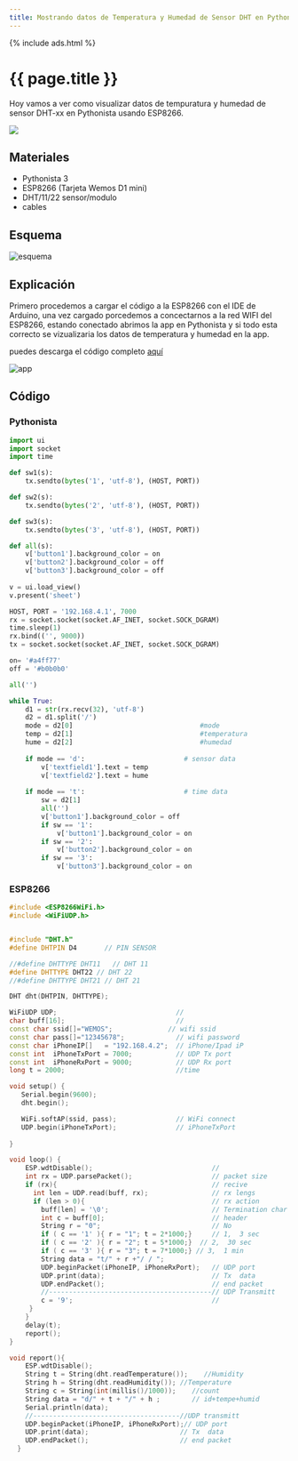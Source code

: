 ```yaml
---
title: Mostrando datos de Temperatura y Humedad de Sensor DHT en Pythonista
---
```


{% include ads.html %}
# {{ page.title }}
Hoy vamos a ver como visualizar datos de tempuratura y humedad de sensor DHT-xx en Pythonista usando ESP8266.

![](https://i.imgur.com/qX76edF.jpg)

## Materiales 

- Pythonista 3
- ESP8266 (Tarjeta Wemos D1 mini)
- DHT/11/22 sensor/modulo
- cables 

## Esquema 

![esquema](https://i.imgur.com/oN04bX3.jpg)

## Explicación

Primero procedemos a cargar el código a la ESP8266 con el IDE de Arduino, una vez cargado porcedemos a concectarnos a la red WIFI del ESP8266, estando conectado abrimos la app en Pythonista y si todo esta correcto se vizualizaria los datos de temperatura y humedad en la app.

puedes descarga el código completo [aquí](http://festyy.com/wQZpMr)

![app](https://i.imgur.com/piIp8nR.gif)

## Código

### Pythonista 

```python
import ui
import socket
import time

def sw1(s):
	tx.sendto(bytes('1', 'utf-8'), (HOST, PORT))

def sw2(s):
	tx.sendto(bytes('2', 'utf-8'), (HOST, PORT))

def sw3(s):
	tx.sendto(bytes('3', 'utf-8'), (HOST, PORT))

def all(s):
	v['button1'].background_color = on
	v['button2'].background_color = off
	v['button3'].background_color = off
	
v = ui.load_view()
v.present('sheet')

HOST, PORT = '192.168.4.1', 7000
rx = socket.socket(socket.AF_INET, socket.SOCK_DGRAM)
time.sleep(1)
rx.bind(('', 9000))
tx = socket.socket(socket.AF_INET, socket.SOCK_DGRAM)

on= '#a4ff77'
off = '#b0b0b0'

all('')

while True:
	d1 = str(rx.recv(32), 'utf-8')
	d2 = d1.split('/')
	mode = d2[0]								#mode
	temp = d2[1]								#temperatura
	hume = d2[2]								#humedad
	
	if mode == 'd': 						# sensor data
		v['textfield1'].text = temp
		v['textfield2'].text = hume
		
	if mode == 't': 						# time data
		sw = d2[1]
		all('')
		v['button1'].background_color = off
		if sw == '1':
			v['button1'].background_color = on
		if sw == '2':
			v['button2'].background_color = on
		if sw == '3':
			v['button3'].background_color = on
```

### ESP8266 

```C++
#include <ESP8266WiFi.h>
#include <WiFiUDP.h>


#include "DHT.h"
#define DHTPIN D4       // PIN SENSOR 

//#define DHTTYPE DHT11   // DHT 11
#define DHTTYPE DHT22 // DHT 22 
//#define DHTTYPE DHT21 // DHT 21

DHT dht(DHTPIN, DHTTYPE);

WiFiUDP UDP;                              //
char buff[16];                            //
const char ssid[]="WEMOS";              // wifi ssid
const char pass[]="12345678";             // wifi password
const char iPhoneIP[]   = "192.168.4.2";  // iPhone/Ipad iP
const int  iPhoneTxPort = 7000;           // UDP Tx port
const int  iPhoneRxPort = 9000;           // UDP Rx port
long t = 2000;                            //time

void setup() {
   Serial.begin(9600);
   dht.begin();

   WiFi.softAP(ssid, pass);               // WiFi connect
   UDP.begin(iPhoneTxPort);               // iPhoneTxPort
   
}

void loop() {
    ESP.wdtDisable();                              //
    int rx = UDP.parsePacket();                    // packet size
    if (rx){                                       // recive
      int len = UDP.read(buff, rx);                // rx lengs
      if (len > 0){                                // rx action
        buff[len] = '\0';                          // Termination char
        int c = buff[0];                           // header
        String r = "0";                            // No
        if ( c == '1' ){ r = "1"; t = 2*1000;}     // 1,  3 sec
        if ( c == '2' ){ r = "2"; t = 5*1000;}  // 2,  30 sec
        if ( c == '3' ){ r = "3"; t = 7*1000;} // 3,  1 min
        String data = "t/" + r +"/ / ";
        UDP.beginPacket(iPhoneIP, iPhoneRxPort);   // UDP port
        UDP.print(data);                           // Tx  data
        UDP.endPacket();                           // end packet
        //-----------------------------------------// UDP Transmitt   
        c = '9';                                   //
     }
    }
    delay(t);
    report();
}

void report(){
    ESP.wdtDisable();
    String t = String(dht.readTemperature());    //Humidity
    String h = String(dht.readHumidity()); //Temperature
    String c = String(int(millis()/1000));    //count
    String data = "d/" + t + "/" + h ;        // id+tempe+humid
    Serial.println(data);
    //-------------------------------------//UDP transmitt
    UDP.beginPacket(iPhoneIP, iPhoneRxPort);// UDP port
    UDP.print(data);                       // Tx  data
    UDP.endPacket();                       // end packet
  }
```

